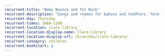 ```yaml
---
recurrent-title: "Baby Bounce and Tot Rock"
recurrent-description: "Songs and rhymes for babies and toddlers. Term-time only."
recurrent-day: Thursday
recurrent-times: 1000-1100
recurrent-location: clare-library
recurrent-location-display-name: Clare Library
recurrent-location-display-url: /branches/clare-library/
recurrent-category: children
recurrent-bookstart: y
---
```

